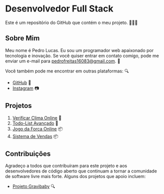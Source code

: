 # Desenvolvedor Full Stack

Este é um repositório do GitHub que contém o meu projeto. 👨‍💻🚀

## Sobre Mim

Meu nome é Pedro Lucas. Eu sou um programador web apaixonado por tecnologia e inovação. Se você quiser entrar em contato comigo, pode me enviar um e-mail para [pedrofreitas16083@gmail.com](pedrofreitas16083@gmail.com). 📧

Você também pode me encontrar em outras plataformas: 🔍

- [GitHub](https://github.com/PedroL222) 🐙
- [Instagram](https://www.instagram.com/pedrolucasf.s/) 📷

## Projetos

1. [Verificar Clima Online](https://pedrol222.github.io/Verificar-o-Clima-de-Cidades/) 🚀
2. [Todo-List Avançado](https://pedrol222.github.io/Lista-de-tarefas/) 🌟
3. [Jogo da Forca Online](https://pedrol222.github.io/Jogo-da-Forca/view/index.html) 📦
4. [Sistema de Vendas](https://pedrol222.github.io/sistema_de_vendas/) 📦

## Contribuições

Agradeço a todos que contribuíram para este projeto e aos desenvolvedores de código aberto que continuam a tornar a comunidade de software livre mais forte. Alguns dos projetos que apoio incluem:

- [Projeto Gravibaby](https://github.com/PedroHenriMG/GraviBaby) 🔍
